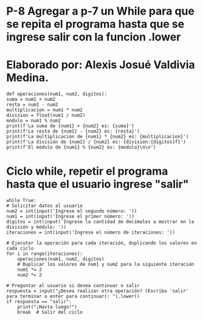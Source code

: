 # P-8 Agregar a p-7 un While para que se repita el programa hasta que se ingrese salir con la funcion .lower
# Elaborado por: Alexis Josué Valdivia Medina.

    def operaciones(num1, num2, digitos): 
    suma = num1 + num2
    resta = num1 - num2
    multiplicacion = num1 * num2
    division = float(num1 / num2)
    modulo = num1 % num2
    print(f'La suma de {num1} + {num2} es: {suma}')
    print(f'La resta de {num1} - {num2} es: {resta}')
    print(f'La multiplicación de {num1} * {num2} es: {multiplicacion}')
    print(f'La división de {num1} / {num2} es: {division:{digitos}f}')
    print(f'El módulo de {num1} % {num2} es: {modulo}\n\n')


# Ciclo while, repetir el programa hasta que el usuario ingrese "salir"
    while True:
    # Solicitar datos al usuario
    num2 = int(input('Ingrese el segundo número: '))
    num1 = int(input('Ingrese el primer número: '))
    digitos = int(input('Ingrese la cantidad de decimales a mostrar en la división y módulo: '))
    iteraciones = int(input('Ingrese el número de iteraciones: '))

    # Ejecutar la operación para cada iteración, duplicando los valores en cada ciclo
    for i in range(iteraciones):
        operaciones(num1, num2, digitos)
        # Duplicar los valores de num1 y num2 para la siguiente iteración
        num1 *= 2
        num2 *= 2

    # Preguntar al usuario si desea continuar o salir
    respuesta = input("¿Desea realizar otra operación? (Escriba 'salir' para terminar o enter para continuar): ").lower()
    if respuesta == "salir":
        print("¡Hasta luego!")
        break  # Salir del ciclo



